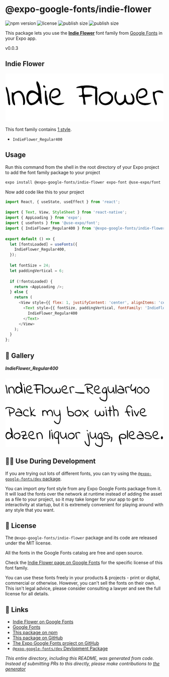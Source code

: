 # @expo-google-fonts/indie-flower

![npm version](https://flat.badgen.net/npm/v/@expo-google-fonts/indie-flower)
![license](https://flat.badgen.net/github/license/expo/google-fonts)
![publish size](https://flat.badgen.net/packagephobia/install/@expo-google-fonts/indie-flower)
![publish size](https://flat.badgen.net/packagephobia/publish/@expo-google-fonts/indie-flower)

This package lets you use the [**Indie Flower**](https://fonts.google.com/specimen/Indie+Flower) font family from [Google Fonts](https://fonts.google.com/) in your Expo app.

v0.0.3

## Indie Flower

![Indie Flower](./font-family.png)

This font family contains [1 style](#-gallery).

- `IndieFlower_Regular400`

## Usage

Run this command from the shell in the root directory of your Expo project to add the font family package to your project
```sh
expo install @expo-google-fonts/indie-flower expo-font @use-expo/font
```

Now add code like this to your project
```js
import React, { useState, useEffect } from 'react';

import { Text, View, StyleSheet } from 'react-native';
import { AppLoading } from 'expo';
import { useFonts } from '@use-expo/font';
import { IndieFlower_Regular400 } from '@expo-google-fonts/indie-flower';

export default () => {
  let [fontsLoaded] = useFonts({
    IndieFlower_Regular400,
  });

  let fontSize = 24;
  let paddingVertical = 6;

  if (!fontsLoaded) {
    return <AppLoading />;
  } else {
    return (
      <View style={{ flex: 1, justifyContent: 'center', alignItems: 'center' }}>
        <Text style={{ fontSize, paddingVertical, fontFamily: 'IndieFlower_Regular400' }}>
          IndieFlower_Regular400
        </Text>
      </View>
    );
  }
};

```

## 🔡 Gallery

##### IndieFlower_Regular400
![IndieFlower_Regular400](./61c24604992861512306296260abd7382a4e89dbe2d6e0d5ba3dbd1a15b95ff4.ttf.png)


## 👩‍💻 Use During Development

If you are trying out lots of different fonts, you can try using the [`@expo-google-fonts/dev` package](https://github.com/expo/google-fonts/tree/master/font-packages/dev#readme).

You can import *any* font style from any Expo Google Fonts package from it. It will load the fonts
over the network at runtime instead of adding the asset as a file to your project, so it may take longer
for your app to get to interactivity at startup, but it is extremely convenient
for playing around with any style that you want.

## 📖 License

The `@expo-google-fonts/indie-flower` package and its code are released under the MIT license.

All the fonts in the Google Fonts catalog are free and open source.

Check the [Indie Flower page on Google Fonts](https://fonts.google.com/specimen/Indie+Flower) for the specific license of this font family.

You can use these fonts freely in your products & projects - print or digital, commercial or otherwise. However, you can't sell the fonts on their own. This isn't legal advice, please consider consulting a lawyer and see the full license for all details.

## 🔗 Links

- [Indie Flower on Google Fonts](https://fonts.google.com/specimen/Indie+Flower)
- [Google Fonts](https://fonts.google.com/)
- [This package on npm](https://www.npmjs.com/package/@expo-google-fonts/indie-flower)
- [This package on GitHub](https://github.com/expo/google-fonts/tree/master/font-packages/indie-flower)
- [The Expo Google Fonts project on GitHub](https://github.com/expo/google-fonts)
- [`@expo-google-fonts/dev` Devlopment Package](https://github.com/expo/google-fonts/tree/master/font-packages/dev)


*This entire directory, including this README, was generated from code. Instead of submitting PRs to this directly, please make contributions to [the generator](https://github.com/expo/google-fonts/tree/master/packages/generator)*
